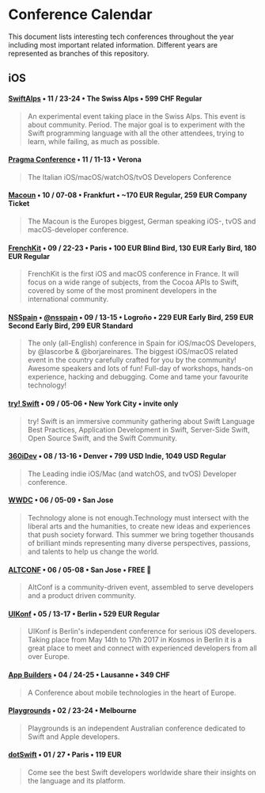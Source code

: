 # Conference Calendar
This document lists interesting tech conferences throughout the year including most important related information. Different years are represented as branches of this repository.

## iOS
#### [SwiftAlps](http://theswiftalps.com) • 11 / 23-24 • The Swiss Alps • 599 CHF Regular
> An experimental event taking place in the Swiss Alps. This event is about community. Period. The major goal is to experiment with the Swift programming language with all the other attendees, trying to learn, while failing, as much as possible.
#### [Pragma Conference](http://www.pragmaconference.com) • 11 / 11-13 • Verona
> The Italian iOS/macOS/watchOS/tvOS Developers Conference
#### [Macoun](https://macoun.de) • 10 / 07-08 • Frankfurt • ~170 EUR Regular, 259 EUR Company Ticket
> The Macoun is the Europes biggest, German speaking iOS-, tvOS and macOS-developer conference.
#### [FrenchKit](http://frenchkit.fr) • 09 / 22-23 • Paris • 100 EUR Blind Bird, 130 EUR Early Bird, 180 EUR Regular
> FrenchKit is the first iOS and macOS conference in France. It will focus on a wide range of subjects, from the Cocoa APIs to Swift, covered by some of the most prominent developers in the international community.
#### [NSSpain](https://2017.nsspain.com) • [@nsspain](https://twitter.com/nsspain) • 09 / 13-15 • Logroño • 229 EUR Early Bird, 259 EUR Second Early Bird, 299 EUR Standard
> The only (all-English) conference in Spain for iOS/macOS Developers, by @lascorbe & @borjareinares. The biggest iOS/macOS related event in the country carefully crafted for you by the community! Awesome speakers and lots of fun! Full-day of workshops, hands-on experience, hacking and debugging. Come and tame your favourite technology!
#### [try! Swift](https://www.tryswift.co/events/2017/nyc/) • 09 / 05-06 • New York City • invite only
> try! Swift is an immersive community gathering about Swift Language Best Practices, Application Development in Swift, Server-Side Swift, Open Source Swift, and the Swift Community.
#### [360iDev](http://360idev.com) • 08 / 13-16 • Denver • 799 USD Indie, 1049 USD Regular
> The Leading indie iOS/Mac (and watchOS, and tvOS) Developer conference. 
#### [WWDC](https://developer.apple.com/wwdc) • 06 / 05-09 • San Jose
> Technology alone is not enough.Technology must intersect with the liberal arts and the humanities, to create new ideas and experiences that push society forward. This summer we bring together thousands of brilliant minds representing many diverse perspectives, passions, and talents to help us change the world.
#### [ALTCONF](http://altconf.com) • 06 / 05-08 • San Jose • FREE 🤑
> AltConf is a community-driven event, assembled to serve developers and a product driven community.
#### [UIKonf](http://www.uikonf.com) • 05 / 13-17 • Berlin • 529 EUR Regular
> UIKonf is Berlin's independent conference for serious iOS developers. Taking place from May 14th to 17th 2017 in Kosmos in Berlin it is a great place to meet and connect with experienced developers from all over Europe.
#### [App Builders](https://www.appbuilders.ch) • 04 / 24-25 • Lausanne • 349 CHF
> A Conference about mobile technologies in the heart of Europe.
#### [Playgrounds](http://www.playgroundscon.com) • 02 / 23-24 • Melbourne
> Playgrounds is an independent Australian conference dedicated to Swift and Apple developers.
#### [dotSwift](https://www.dotswift.io) • 01 / 27 • Paris • 119 EUR
> Come see the best Swift developers worldwide share their insights on the language and its platform.

